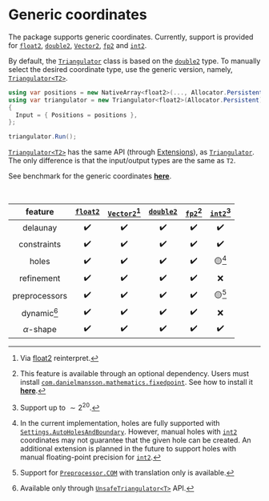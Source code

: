 # Generic coordinates

The package supports generic coordinates.
Currently, support is provided for [`float2`][float2], [`double2`][double2], [`Vector2`][Vector2], [`fp2`][fp2] and [`int2`][int2].

By default, the [`Triangulator`][triangulator] class is based on the [`double2`][double2] type. To manually select the desired coordinate type, use the generic version, namely, [`Triangulator<T2>`][triangulatorT2].

```csharp
using var positions = new NativeArray<float2>(..., Allocator.Persistent);
using var triangulator = new Triangulator<float2>(Allocator.Persistent)
{
  Input = { Positions = positions },
};

triangulator.Run();
```

[`Triangulator<T2>`][triangulatorT2] has the same API (through [Extensions][extensions]), as [`Triangulator`][triangulator].
The only difference is that the input/output types are the same as `T2`.

See benchmark for the generic coordinates [**here**][benchmark].

<br>

| feature         | [`float2`][float2] | [`Vector2`][Vector2][^note1] | [`double2`][double2] | [`fp2`][fp2][^note2] | [`int2`][int2][^note3] |
| :-------------: | :----------------: | :--------------------------: | :------------------: | :-------------------:| :--------------------: |
| delaunay        | ✔️                 | ✔️                          | ✔️                   | ✔️                  | ✔️                     |
| constraints     | ✔️                 | ✔️                          | ✔️                   | ✔️                  | ✔️                     |
| holes           | ✔️                 | ✔️                          | ✔️                   | ✔️                  | 🟡[^note4]             |
| refinement      | ✔️                 | ✔️                          | ✔️                   | ✔️                  | ❌                     |
| preprocessors   | ✔️                 | ✔️                          | ✔️                   | ✔️                  | 🟡[^note5]             |
| dynamic[^note6] | ✔️                 | ✔️                          | ✔️                   | ✔️                  | ❌                     |
| $\alpha$-shape  | ✔️                 | ✔️                          | ✔️                   | ✔️                  | ✔️                     |

[^note1]: Via [float2] reinterpret.
[^note2]: This feature is available through an optional dependency. Users must install [`com.danielmansson.mathematics.fixedpoint`][fp2]. See how to install it [**here**](xref:getting-started-md#optional-dependencies).
[^note3]: Support up to $\sim 2^{20}$.
[^note4]: In the current implementation, holes are fully supported with [`Settings.AutoHolesAndBoundary`][auto]. However, manual holes with [`int2`][int2] coordinates may not guarantee that the given hole can be created. An additional extension is planned in the future to support holes with manual floating-point precision for [`int2`][int2].
[^note5]: Support for [`Preprocessor.COM`][com] with translation only is available.
[^note6]: Available only through [`UnsafeTriangulator<T>`][unsafe-triangulator] API.

[auto]: xref:andywiecko.BurstTriangulator.TriangulationSettings.AutoHolesAndBoundary
[com]: xref:andywiecko.BurstTriangulator.Preprocessor.COM
[triangulator]: xref:andywiecko.BurstTriangulator.Triangulator
[triangulatorT2]: xref:andywiecko.BurstTriangulator.Triangulator`1
[unsafe-triangulator]: xref:andywiecko.BurstTriangulator.LowLevel.Unsafe.UnsafeTriangulator`1
[extensions]: xref:andywiecko.BurstTriangulator.Extensions
[float2]: xref:Unity.Mathematics.float2
[Vector2]: xref:UnityEngine.Vector2
[double2]: xref:Unity.Mathematics.double2
[fp2]: https://github.com/danielmansson/Unity.Mathematics.FixedPoint
[int2]: xref:Unity.Mathematics.int2
[benchmark]: xref:benchmark-md#generic-coordinates
